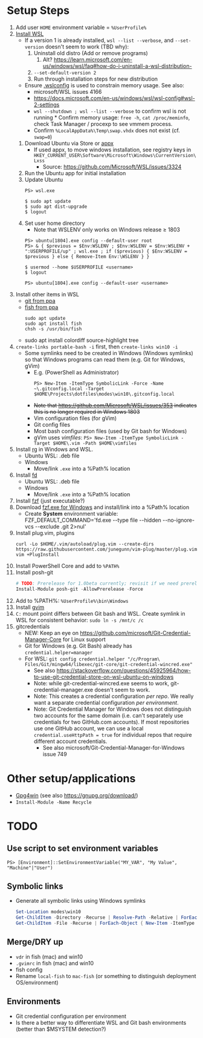 # Setup Steps
1. Add user `HOME` environment variable = `%UserProfile%`
1. [Install WSL](https://docs.microsoft.com/en-us/windows/wsl/install-win10)
	* If a version 1 is already installed, `wsl --list --verbose`, and `--set-version` doesn't seem to work (TBD why):
		1. Uninstall old distro (Add or remove programs)
			1. Alt? https://learn.microsoft.com/en-us/windows/wsl/faq#how-do-i-uninstall-a-wsl-distribution-
		1. `--set-default-version 2`
		1. Run through installation steps for new distribution
	* Ensure [.wslconfig](modes/win10/.wslconfig) is used to constrain memory usage. See also:
		* microsoft/WSL issues 4166
		* https://docs.microsoft.com/en-us/windows/wsl/wsl-config#wsl-2-settings
		* `wsl --shutdown ; wsl --list --verbose` to confirm wsl is not running
		* Confirm memory usage: `free -h`, `cat /proc/meminfo`, check Task Manager / procexp to see vmmem process.
		* Confirm `%LocalAppData%\Temp\swap.vhdx` does not exist (cf. `swap=0`)
	1. Download Ubuntu via Store or [appx](https://docs.microsoft.com/en-us/windows/wsl/install-on-server)
		* If used appx, to move windows installation, see registry keys in `HKEY_CURRENT_USER\Software\Microsoft\Windows\CurrentVersion\Lxss`
			* Source: https://github.com/Microsoft/WSL/issues/3324
	1. Run the Ubuntu app for initial installation
	1. Update Ubuntu
		```
		PS> wsl.exe

		$ sudo apt update
		$ sudo apt dist-upgrade
		$ logout
		```
	1. Set user home directory
		* Note that WSLENV only works on Windows release ≥ 1803
		```
		PS> ubuntu[1804].exe config --default-user root
		PS> & { $previous = $Env:WSLENV ; $Env:WSLENV = $Env:WSLENV + ":USERPROFILE/up" ; wsl.exe ; if ($previous) { $Env:WSLENV = $previous } else { Remove-Item Env:\WSLENV } }

		$ usermod --home $USERPROFILE <username>
		$ logout

		PS> ubuntu[1804].exe config --default-user <username>
		```
1. Install other items in WSL
	* [git from ppa](https://launchpad.net/~git-core/+archive/ubuntu/ppa)
	* [fish from ppa](https://launchpad.net/~fish-shell)
		```
		sudo apt update
		sudo apt install fish
		chsh -s /usr/bin/fish
		```
	* sudo apt install colordiff source-highlight tree
1. `create-links portable-bash -i` first, then `create-links win10 -i`
	* Some symlinks need to be created in Windows (Windows symlinks) so that Windows programs can read them (e.g. Git for Windows, gVim)
		* E.g. (PowerShell as Administrator)
			```
			PS> New-Item -ItemType SymbolicLink -Force -Name ~\.gitconfig.local -Target $HOME\Projects\dotfiles\modes\win10\.gitconfig.local
			```
		* ~~Note that https://github.com/Microsoft/WSL/issues/353 indicates this is no longer required in Windows 1803~~
		* Vim configuration files (for gVim)
		* Git config files
		* Most bash configuration files (used by Git bash for Windows)
		* gVim uses *vimfiles*: `PS> New-Item -ItemType SymbolicLink -Target $HOME\.vim -Path $HOME\vimfiles`
1. Install [rg](https://github.com/BurntSushi/ripgrep#installation) in Windows and WSL.
	* Ubuntu WSL: .deb file
	* Windows
		* Move/link `.exe` into a %Path% location
1. Install [fd](https://github.com/sharkdp/fd/releases)
	* Ubuntu WSL: .deb file
	* Windows
		* Move/link `.exe` into a %Path% location
1. Install [fzf](https://github.com/junegunn/fzf#installation) (just executable?)
1. Download [fzf.exe for Windows](https://github.com/junegunn/fzf-bin/releases) and install/link into a %Path% location
	* Create **System** environment variable: FZF_DEFAULT_COMMAND='fd.exe --type file --hidden --no-ignore-vcs --exclude .git 2>nul'
1. Install plug.vim, plugins
	```
	curl -Lo $HOME/.vim/autoload/plug.vim --create-dirs https://raw.githubusercontent.com/junegunn/vim-plug/master/plug.vim
	vim +PlugInstall
	```
1. Install PowerShell Core and add to `%PATH%`
1. Install posh-git
	```PowerShell
	# TODO: Prerelease for 1.0beta currently; revisit if we need prerelease after 1.0 is stable
	Install-Module posh-git -AllowPrerelease -Force
	```
1. Add to %PATH%: `%UserProfile%\bin\Windows`
1. Install [gvim](https://www.vim.org/download.php#pc)
1. `C:` mount point differs between Git bash and WSL. Create symlink in WSL for consistent behavior: `sudo ln -s /mnt/c /c`
1. gitcredentials
	* NEW: Keep an eye on https://github.com/microsoft/Git-Credential-Manager-Core for Linux support
	* Git for Windows (e.g. Git Bash) already has `credential.helper=manager`
	* For WSL: `git config credential.helper "/c/Program\ Files/Git/mingw64/libexec/git-core/git-credential-wincred.exe"`
		* See also https://stackoverflow.com/questions/45925964/how-to-use-git-credential-store-on-wsl-ubuntu-on-windows
		* Note: while git-credential-wincred.exe seems to work, git-credential-manager.exe doesn't seem to work.
		* Note: This creates a credential configuration *per repo*. We really want a separate credential configuration *per environment*.
		* Note: Git Credential Manager for Windows does not distinguish two accounts for the same domain (i.e. can't separately use credentials for two GitHub.com accounts). If most repositories use one GitHub account, we can use a local `credential.useHttpPath = true` for individual repos that require different account credentials.
			* See also microsoft/Git-Credential-Manager-for-Windows issue 749

# Other setup/applications
* [Gpg4win](https://gpg4win.org/thanks-for-download.html) (see also https://gnupg.org/download/)
* `Install-Module -Name Recycle`

# TODO

## Use script to set environment variables
```
PS> [Environment]::SetEnvironmentVariable("MY_VAR", "My Value", "Machine"|"User")
```

## Symbolic links
* Generate all symbolic links using Windows symlinks

	```PowerShell
    Set-Location modes\win10
    Get-ChildItem -Directory -Recurse | Resolve-Path -Relative | ForEach-Object { New-Item -ItemType Directory -Path (Join-Path -Path $HOME -ChildPath "temp" -AdditionalChildPath $_) | Select-Object FullName, Attributes }
    Get-ChildItem -File -Recurse | ForEach-Object { New-Item -ItemType SymbolicLink -Target $_.FullName -Path (Join-Path -Path $HOME -ChildPath "temp" -AdditionalChildPath (Resolve-Path -Relative -Path $_)) | Select-Object LinkType,Target }
	```

## Merge/DRY up
* `vdr` in fish (mac) and win10
* `.gvimrc` in fish (mac) and win10
* fish config
* Rename `local-fish` to `mac-fish` (or something to distinguish deployment OS/environment)

## Environments
* Git credential configuration per environment
* Is there a better way to differentiate WSL and Git bash environments (better than $MSYSTEM detection?)

